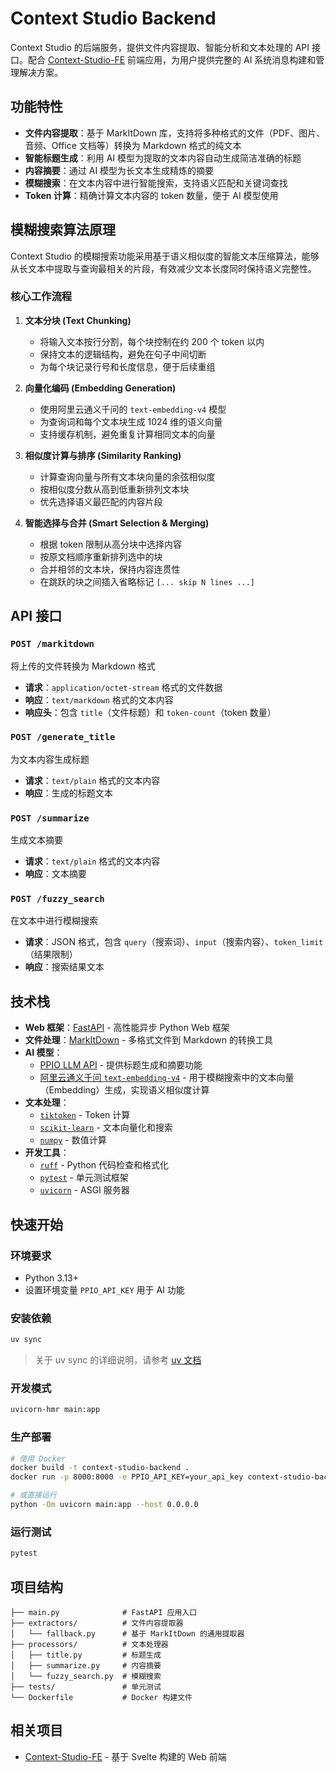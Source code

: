 # Context Studio Backend

Context Studio 的后端服务，提供文件内容提取、智能分析和文本处理的 API 接口。配合 [Context-Studio-FE](https://github.com/CNSeniorious000/Context-Studio-FE) 前端应用，为用户提供完整的 AI 系统消息构建和管理解决方案。

## 功能特性

- **文件内容提取**：基于 MarkItDown 库，支持将多种格式的文件（PDF、图片、音频、Office 文档等）转换为 Markdown 格式的纯文本
- **智能标题生成**：利用 AI 模型为提取的文本内容自动生成简洁准确的标题
- **内容摘要**：通过 AI 模型为长文本生成精炼的摘要
- **模糊搜索**：在文本内容中进行智能搜索，支持语义匹配和关键词查找
- **Token 计算**：精确计算文本内容的 token 数量，便于 AI 模型使用

## 模糊搜索算法原理

Context Studio 的模糊搜索功能采用基于语义相似度的智能文本压缩算法，能够从长文本中提取与查询最相关的片段，有效减少文本长度同时保持语义完整性。

### 核心工作流程

1. **文本分块 (Text Chunking)**
   - 将输入文本按行分割，每个块控制在约 200 个 token 以内
   - 保持文本的逻辑结构，避免在句子中间切断
   - 为每个块记录行号和长度信息，便于后续重组

2. **向量化编码 (Embedding Generation)**
   - 使用阿里云通义千问的 `text-embedding-v4` 模型
   - 为查询词和每个文本块生成 1024 维的语义向量
   - 支持缓存机制，避免重复计算相同文本的向量

3. **相似度计算与排序 (Similarity Ranking)**
   - 计算查询向量与所有文本块向量的余弦相似度
   - 按相似度分数从高到低重新排列文本块
   - 优先选择语义最匹配的内容片段

4. **智能选择与合并 (Smart Selection & Merging)**
   - 根据 token 限制从高分块中选择内容
   - 按原文档顺序重新排列选中的块
   - 合并相邻的文本块，保持内容连贯性
   - 在跳跃的块之间插入省略标记 `[... skip N lines ...]`

## API 接口

### `POST /markitdown`
将上传的文件转换为 Markdown 格式
- **请求**：`application/octet-stream` 格式的文件数据
- **响应**：`text/markdown` 格式的文本内容
- **响应头**：包含 `title`（文件标题）和 `token-count`（token 数量）

### `POST /generate_title`
为文本内容生成标题
- **请求**：`text/plain` 格式的文本内容
- **响应**：生成的标题文本

### `POST /summarize`
生成文本摘要
- **请求**：`text/plain` 格式的文本内容
- **响应**：文本摘要

### `POST /fuzzy_search`
在文本中进行模糊搜索
- **请求**：JSON 格式，包含 `query`（搜索词）、`input`（搜索内容）、`token_limit`（结果限制）
- **响应**：搜索结果文本

## 技术栈

- **Web 框架**：[FastAPI](https://fastapi.tiangolo.com/) - 高性能异步 Python Web 框架
- **文件处理**：[MarkItDown](https://github.com/microsoft/markitdown) - 多格式文件到 Markdown 的转换工具
- **AI 模型**：
  - [PPIO LLM API](https://ppio.com/ai-computing/llm-api) - 提供标题生成和摘要功能
  - [阿里云通义千问 `text-embedding-v4`](https://tongyi.aliyun.com/) - 用于模糊搜索中的文本向量（Embedding）生成，实现语义相似度计算
- **文本处理**：
  - [`tiktoken`](https://github.com/openai/tiktoken) - Token 计算
  - [`scikit-learn`](https://scikit-learn.org/) - 文本向量化和搜索
  - [`numpy`](https://numpy.org/) - 数值计算
- **开发工具**：
  - [`ruff`](https://docs.astral.sh/ruff/) - Python 代码检查和格式化
  - [`pytest`](https://docs.pytest.org/) - 单元测试框架
  - [`uvicorn`](https://www.uvicorn.org/) - ASGI 服务器

## 快速开始

### 环境要求
- Python 3.13+
- 设置环境变量 `PPIO_API_KEY` 用于 AI 功能

### 安装依赖
```bash
uv sync
```
> 关于 uv sync 的详细说明，请参考 [uv 文档](https://docs.astral.sh/uv/concepts/projects/#project-environments)

### 开发模式
```bash
uvicorn-hmr main:app
```

### 生产部署
```bash
# 使用 Docker
docker build -t context-studio-backend .
docker run -p 8000:8000 -e PPIO_API_KEY=your_api_key context-studio-backend

# 或直接运行
python -Om uvicorn main:app --host 0.0.0.0
```

### 运行测试
```bash
pytest
```

## 项目结构

```
├── main.py              # FastAPI 应用入口
├── extractors/          # 文件内容提取器
│   └── fallback.py      # 基于 MarkItDown 的通用提取器
├── processors/          # 文本处理器
│   ├── title.py         # 标题生成
│   ├── summarize.py     # 内容摘要
│   └── fuzzy_search.py  # 模糊搜索
├── tests/               # 单元测试
└── Dockerfile           # Docker 构建文件
```

## 相关项目

- [Context-Studio-FE](https://github.com/CNSeniorious000/Context-Studio-FE) - 基于 Svelte 构建的 Web 前端
